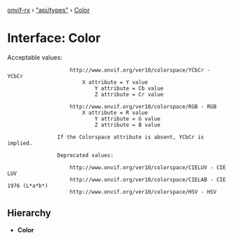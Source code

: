 [onvif-rx](../README.md) › ["api/types"](../modules/_api_types_.md) › [Color](_api_types_.color.md)

# Interface: Color

Acceptable values:

						http://www.onvif.org/ver10/colorspace/YCbCr - YCbCr
							X attribute = Y value
								Y attribute = Cb value
								Z attribute = Cr value

						http://www.onvif.org/ver10/colorspace/RGB - RGB
							X attribute = R value
								Y attribute = G value
								Z attribute = B value

					If the Colorspace attribute is absent, YCbCr is implied.

					Deprecated values:

						http://www.onvif.org/ver10/colorspace/CIELUV - CIE LUV
						http://www.onvif.org/ver10/colorspace/CIELAB - CIE 1976 (L*a*b*)
						http://www.onvif.org/ver10/colorspace/HSV - HSV

## Hierarchy

* **Color**
